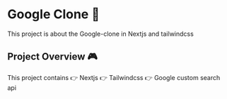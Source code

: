 # Google Clone 🚀

This project is about the Google-clone in Nextjs and tailwindcss

## Project Overview 🎮
This project contains
👉 Nextjs
👉 Tailwindcss
👉 Google custom search api



